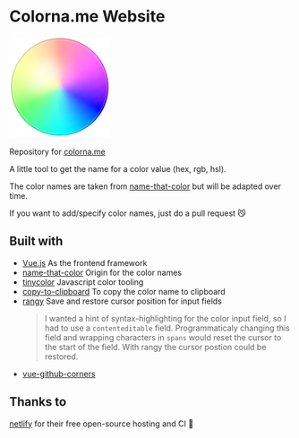 # Colorna.me Website

![colornames logo](./material/colorwheel-icon.png)

Repository for [colorna.me](https://colorna.me)

A little tool to get the name for a color value (hex, rgb, hsl).

The color names are taken from [name-that-color](http://chir.ag/projects/name-that-color/#6195ED) but will be adapted over time.

If you want to add/specify color names, just do a pull request 😼

## Built with
  + [Vue.js](https://vuejs.org/)
    As the frontend framework
  + [name-that-color](http://chir.ag/projects/name-that-color/#6195ED)
    Origin for the color names
  + [tinycolor](https://github.com/bgrins/TinyColor)
    Javascript color tooling
  + [copy-to-clipboard](https://github.com/sudodoki/copy-to-clipboard)
    To copy the color name to clipboard
  + [rangy](https://github.com/timdown/rangy)
    Save and restore cursor position for input fields
    > I wanted a hint of syntax-highlighting for the color input field,
    > so I had to use a `contenteditable` field.
    > Programmaticaly changing this field and wrapping characters in `spans`
    > would reset the cursor to the start of the field.
    > With rangy the cursor postion could be restored.
  + [vue-github-corners](https://github.com/Roeefl/vue-github-corners)

## Thanks to

[netlify](https://www.netlify.com) for their free open-source hosting and CI 🙏
